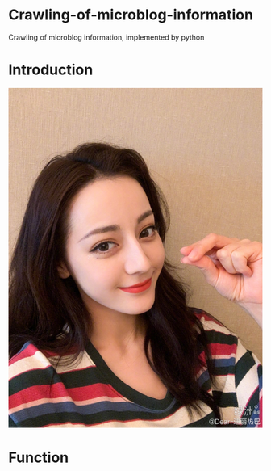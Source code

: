 # Crawling-of-microblog-information
Crawling of microblog information, implemented by python

# Introduction
![](user_information/Dear-迪丽热巴/img/20200612%20_J6k49kbTc.jpg)

# Function

